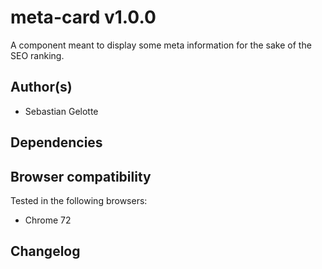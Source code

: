 # meta-card v1.0.0

A component meant to display some meta information for the sake of the SEO ranking.

## Author(s)

- Sebastian Gelotte

## Dependencies



## Browser compatibility

Tested in the following browsers:

- Chrome 72

## Changelog

